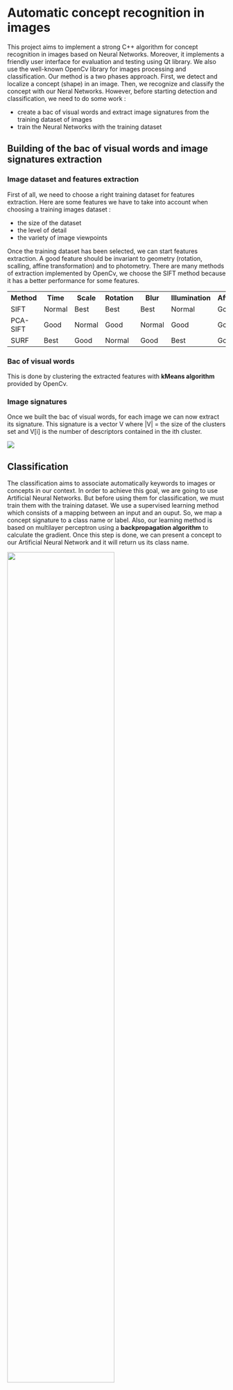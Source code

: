 # Automatic concept recognition in images

This project aims to implement a strong C++ algorithm for concept recognition in images based on Neural Networks. Moreover, it implements a friendly user interface for evaluation and testing using Qt library. We also use the well-known OpenCv library for images processing and classification. Our method is a two phases approach. First, we detect and localize a concept (shape) in an image. Then, we recognize and classify the concept with our Neral Networks. However, before starting detection and classification, we need to do some work :

- create a bac of visual words and extract image signatures from the training dataset of images
- train the Neural Networks with the training dataset

## Building of the bac of visual words and image signatures extraction

### Image dataset and features extraction

First of all, we need to choose a right training dataset for features extraction. Here are some features we have to take into account when choosing a training images dataset :
- the size of the dataset
- the level of detail
- the variety of image viewpoints

Once the training dataset has been selected, we can start features extraction. A good feature should be invariant to geometry (rotation, scalling, affine transformation) and to photometry. There are many methods of extraction implemented by OpenCv, we choose the SIFT method because it has a better performance for some features.

<table width="100">
  <tr>
    <th>Method</th> <th>Time</th> <th>Scale</th> <th>Rotation</th> <th>Blur</th> <th>Illumination</th> <th>Affine</th> 
  </tr>
  <tr>
    <td>SIFT</td> <td>Normal</td> <td>Best</td> <td>Best</td> <td>Best</td> <td>Normal</td> <td>Good</td>
  </tr>
  <tr>
    <td>PCA-SIFT</td> <td>Good</td> <td>Normal</td> <td>Good</td> <td>Normal</td> <td>Good</td> <td>Good</td>
  </tr>
  <tr>
    <td>SURF</td> <td>Best</td> <td>Good</td> <td>Normal</td> <td>Good</td> <td>Best</td> <td>Good</td>
  </tr>
</table>

### Bac of visual words
This is done by clustering the extracted features with __kMeans algorithm__ provided by OpenCv.

### Image signatures
Once we built the bac of visual words, for each image we can now extract its signature. This signature is a vector V where |V| = the size of the clusters set and V[i] is the number of descriptors contained in the ith cluster.

<img src="https://github.com/ndongmo/Automatic-concept-recognition-in-images/blob/master/images/signature.png" />

## Classification

The classification aims to associate automatically keywords to images or concepts in our context. In order to achieve this goal, we are going to use Artificial Neural Networks. But before using them for classification, we must train them with the training dataset. We use a supervised learning method which consists of a mapping between an input and an ouput. So, we map a concept signature to a class name or label. Also, our learning method is based on multilayer perceptron using a __backpropagation algorithm__ to calculate the gradient. Once this step is done, we can present a concept to our Artificial Neural Network and it will return us its class name.

<img src="https://github.com/ndongmo/Automatic-concept-recognition-in-images/blob/master/images/perceptron.png" width="70%" />

## Implementation

Our algorithm is implemented through 3 majors classes :
- __BagOfWords__ : create and load image signatures
- __Classifier__ : classify concept by the mean of Artificial Neural Networks
- __Processing__ : process images and return a set of concept (shape)

<img src="https://github.com/ndongmo/Automatic-concept-recognition-in-images/blob/master/images/class_diagram.PNG" />

## Evaluation and testing

## Evaluation
In order to evaluate our algorithm, we use Columbia Object Image Library (COIL) which is a dataset available in several different versions : COIL-100, COIL-20. We use __cross validation__ as our evaluation method where we use the half dataset for training and the other for evaluation and testing. Here are the result we got according to data classification indices for COIL-100 dataset :

- True Positive Rate (TPR) : 69%
- False Positive Rate (TPR) : 0.4%
- Recall : 69%
- Precision : 61%
- Accuracy :99%
- F-mesure : 65%

<img src="https://github.com/ndongmo/Automatic-concept-recognition-in-images/blob/master/images/coil_100.png" />

## Testing
Our software present 3 different menus :

 - Bag of visual words : here we can create a new dictionary (image signatures) with precise configurations and load a saved dictionary.
 - Neural Networks : here we can configure, train or load a trained Neural Networks.
 - Tests and applications : here we can evaluate our classification, find different concepts in a given set of images (directory) and for every found concept, we can use it for searching in a given directory.
 
 <table style="width:100%">
  <tr>
    <td>
      <img src="https://github.com/ndongmo/Automatic-concept-recognition-in-images/blob/master/images/app1.PNG" />
    </td>
    <td>
      <img src="https://github.com/ndongmo/Automatic-concept-recognition-in-images/blob/master/images/app2.PNG" />
    </td>
    <td>
     <img src="https://github.com/ndongmo/Automatic-concept-recognition-in-images/blob/master/images/app3.PNG" />
    </td>
  </tr>
  <tr>
    <td>
      <img src="https://github.com/ndongmo/Automatic-concept-recognition-in-images/blob/master/images/app4.PNG" />
    </td>
    <td>
      <img src="https://github.com/ndongmo/Automatic-concept-recognition-in-images/blob/master/images/app5.PNG" />
    </td>
    <td>
     <img src="https://github.com/ndongmo/Automatic-concept-recognition-in-images/blob/master/images/app6.PNG" />
    </td>
  </tr>
  <tr>
    <td>
      <img src="https://github.com/ndongmo/Automatic-concept-recognition-in-images/blob/master/images/app7.PNG" />
    </td>
    <td>
      <img src="https://github.com/ndongmo/Automatic-concept-recognition-in-images/blob/master/images/app8.PNG" />
    </td>
    <td>
     <img src="https://github.com/ndongmo/Automatic-concept-recognition-in-images/blob/master/images/app9.PNG" />
    </td>
    <td>
     <img src="https://github.com/ndongmo/Automatic-concept-recognition-in-images/blob/master/images/app10.PNG" />
    </td>
  </tr>
 </table>

## Authors

* F. Ndongmo Silatsa

## Licence

This project is licensed under the MIT License - see the [LICENSE.md](https://github.com/ndongmo/Automatic-concept-recognition-in-images/blob/master/LICENSE.md) file for details

## Acknowledgments

* D. Frolova and D. Simakov. Matching with invariant features. page 35, mars 2004.
* L. Juan and O. Gwun. A comparison of sift, pca-sift and surf. International Journal of Image Processing
(IJIP), pages 143-152, 2009.
* P. Borne, M. Benrejeb, and J. Haggege. Les réseaux de neurones : Présentation et applications. Editions
TECHNIP, 2007.
* B. Tomasik, P. Thiha, and D. Turnbull. Tagging products using image classification.
